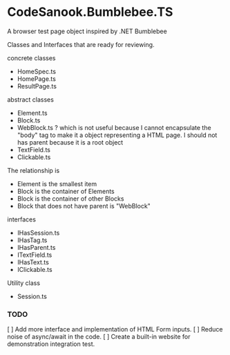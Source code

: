 # CodeSanook.Bumblebee.TS
A browser test page object inspired by .NET Bumblebee

Classes and Interfaces that are ready for reviewing.

concrete classes
- HomeSpec.ts
- HomePage.ts
- ResultPage.ts

abstract classes
- Element.ts
- Block.ts
- WebBlock.ts ? which is not useful because I cannot encapsulate the "body" tag to
make it a object representing a HTML page.
I should not has parent because it is a root object
- TextField.ts
- Clickable.ts

The relationship is
- Element is the smallest item
- Block is the container of Elements
- Block is the container of other Blocks
- Block that does not have parent is "WebBlock"

interfaces
- IHasSession.ts
- IHasTag.ts
- IHasParent.ts
- ITextField.ts
- IHasText.ts
- IClickable.ts

Utility class
- Session.ts


### TODO
[ ] Add more interface and implementation of HTML Form inputs.
[ ] Reduce noise of async/await in the code.
[ ] Create a built-in website for demonstration integration test.